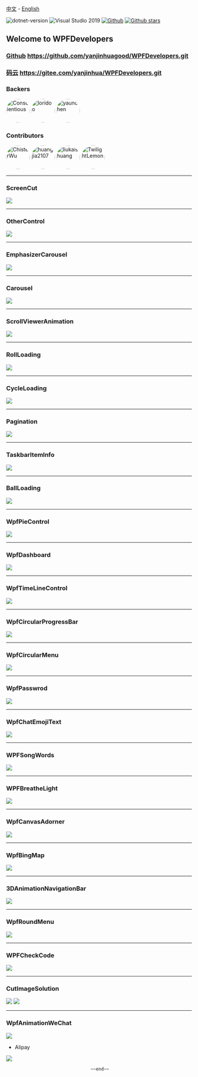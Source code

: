  [中文](https://github.com/yanjinhuagood/WPFDevelopers/blob/master/README.md) - [English](https://github.com/yanjinhuagood/WPFDevelopers/blob/master/README-en.md)   

 ![dotnet-version](https://img.shields.io/badge/.net%20framework-%E2%89%A54.0-blue)  ![Visual Studio 2019](https://img.shields.io/badge/Visual%20Studio%20-2019-blueviolet)  [![Github](https://img.shields.io/badge/%20-github-%2324292e)](https://github.com/yanjinhuagood/WPFDevelopers) [![Github stars](https://img.shields.io/github/stars/yanjinhuagood/WPFDevelopers)](https://github.com/yanjinhuagood/WPFDevelopers/stargazers)


## Welcome to WPFDevelopers    

### [Github](https://github.com/yanjinhuagood/WPFDevelopers.git) https://github.com/yanjinhuagood/WPFDevelopers.git  

### [码云](https://gitee.com/yanjinhua/WPFDevelopers.git) https://gitee.com/yanjinhua/WPFDevelopers.git  

### Backers   

<a href="https://github.com/Conscientious" target="_blank"><img style="border-radius:50%!important" width="64px" alt="Conscientious" src="https://avatars.githubusercontent.com/u/10725479?s=64&v=4"></a>   <a href="https://github.com/loridoo" target="_blank"><img style="border-radius:50%!important" width="64px" alt="loridoo" src="https://avatars.githubusercontent.com/u/5158233?v=4"></a>   <a href="https://github.com/yaunchen" target="_blank"><img style="border-radius:50%!important" width="64px" alt="yaunchen" src="https://avatars.githubusercontent.com/u/85333100?v=4"></a> 

### Contributors  
<a href="https://github.com/ChisterWu" target="_blank"><img style="border-radius:50%!important" width="64px" alt="ChisterWu" src="https://avatars.githubusercontent.com/u/28770378?v=4"></a>  <a href="https://github.com/huangjia2107" target="_blank"><img style="border-radius:50%!important" width="64px" alt="huangjia2107" src="https://avatars.githubusercontent.com/u/13675358?v=4"></a>  <a href="https://github.com/liukaishuang" target="_blank"><img style="border-radius:50%!important" width="64px" alt="liukaishuang" src="https://avatars.githubusercontent.com/u/25221289?v=4"></a>   <a href="https://github.com/TwilightLemon" target="_blank"><img style="border-radius:50%!important" width="64px" alt="TwilightLemon" src="https://avatars.githubusercontent.com/u/25076044?v=4"></a>      

***
### ScreenCut 

<img src="/resources/WPFDevelopersResource/ScreenCut.gif"/>  

----------

### OtherControl 

<img src="/resources/WPFDevelopersResource/TorchControl.gif"/>  

----------

### EmphasizerCarousel 

<img src="/resources/WPFDevelopersResource/EmphasizerCarousel.gif"/>  

----------

### Carousel 

<img src="/resources/WPFDevelopersResource/Carousel.gif"/>  

----------

### ScrollViewerAnimation 

<img src="/resources/WPFDevelopersResource/ScrollViewer.gif"/>  

----------

### RollLoading 

<img src="/resources/WPFDevelopersResource/RollLoading.gif"/>  

----------

### CycleLoading 

<img src="/resources/WPFDevelopersResource/CycleLoading.gif"/>  

----------

### Pagination 

<img src="/resources/WPFDevelopersResource/Pagination.gif"/>  

----------

### TaskbarItemInfo 

<img src="/resources/WPFDevelopersResource/TaskbarItemInfo.gif"/>  

----------

### BallLoading

<img src="/resources/WPFDevelopersResource/BallLoading.gif"/>  

----------

### WpfPieControl

<img src="/resources/WPFDevelopersResource/PieControl.gif"/>  

----------

### WpfDashboard

<img src="/resources/WPFDevelopersResource/Dashboard.gif"/>   

----------

### WpfTimeLineControl

<img src="/resources/WPFDevelopersResource/TimeLine.gif"/>  

----------

### WpfCircularProgressBar

<img src="/resources/WPFDevelopersResource/CircularProgressBar.gif"/>  

----------

### WpfCircularMenu

<img src="/resources/WPFDevelopersResource/CircularMenu.gif"/>   

----------

### WpfPasswrod

<img src="/resources/WPFDevelopersResource/Passwrod.gif"/>   

----------

### WpfChatEmojiText

<img src="/resources/WPFDevelopersResource/ChatEmojiText.gif"/>  

----------

### WPFSongWords

<img src="/resources/WPFDevelopersResource/SongWords.gif"/>  

----------

### WPFBreatheLight

<img src="/resources/WPFDevelopersResource/BreatheLight.gif"/>   

----------

### WpfCanvasAdorner  

<img src="/resources/WPFDevelopersResource/ElementAdorner.gif"/>   

----------

### WpfBingMap 

<img src="/resources/WPFDevelopersResource/BingAMap.gif"/>     

----------

### 3DAnimationNavigationBar

<img src="/resources/WPFDevelopersResource/AnimationNavigationBar3D.gif"/>   

----------

### WpfRoundMenu

<img src="/resources/WPFDevelopersResource/RoundMenu.gif"/>  

----------


### WPFCheckCode

<img src="/resources/WPFDevelopersResource/CheckCode.gif"/>   

----------

### CutImageSolution

<img src="/resources/WPFDevelopersResource/CutImage.gif"/>  

<img src="/resources/WPFDevelopersResource/CutImage1.gif"/>   

----------

### WpfAnimationWeChat

<img src="/resources/WPFDevelopersResource/AnimationWeChat.gif"/>   

* Alipay

<img src="/resources/Alipay.png"/>

									~~end~~


